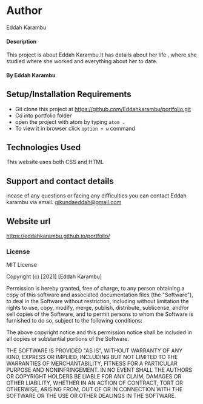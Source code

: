 # Author
Eddah Karambu
#### Description
This project is about Eddah Karambu.It has details about her life , where she studied where she worked  and everything about her to date.


#### By **Eddah Karambu**

## Setup/Installation Requirements
* Git clone this project at https://github.com/Eddahkarambu/portfolio.git
* Cd into portfolio folder
* open the project with atom by typing `atom .`
* To view it in browser click `option + w` command

## Technologies Used
This website uses both CSS and HTML
## Support and contact details
incase of any questions or  facing any difficulties you can  contact Eddah karambu via email.
gikundaeddah@gmail.com
## Website url
https://eddahkarambu.github.io/portfolio/
### License
MIT License

Copyright (c) [2021] [Eddah Karambu]

Permission is hereby granted, free of charge, to any person obtaining a copy
of this software and associated documentation files (the "Software"), to deal
in the Software without restriction, including without limitation the rights
to use, copy, modify, merge, publish, distribute, sublicense, and/or sell
copies of the Software, and to permit persons to whom the Software is
furnished to do so, subject to the following conditions:

The above copyright notice and this permission notice shall be included in all
copies or substantial portions of the Software.

THE SOFTWARE IS PROVIDED "AS IS", WITHOUT WARRANTY OF ANY KIND, EXPRESS OR
IMPLIED, INCLUDING BUT NOT LIMITED TO THE WARRANTIES OF MERCHANTABILITY,
FITNESS FOR A PARTICULAR PURPOSE AND NONINFRINGEMENT. IN NO EVENT SHALL THE
AUTHORS OR COPYRIGHT HOLDERS BE LIABLE FOR ANY CLAIM, DAMAGES OR OTHER
LIABILITY, WHETHER IN AN ACTION OF CONTRACT, TORT OR OTHERWISE, ARISING FROM,
OUT OF OR IN CONNECTION WITH THE SOFTWARE OR THE USE OR OTHER DEALINGS IN THE
SOFTWARE.
